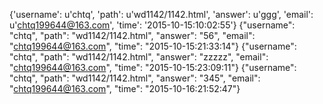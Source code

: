 {'username': u'chtq', 'path': u'wd1142/1142.html', 'answer': u'ggg', 'email': u'chtq199644@163.com', 'time': '2015-10-15:10:02:55'}
{"username": "chtq", "path": "wd1142/1142.html", "answer": "56", "email": "chtq199644@163.com", "time": "2015-10-15:21:33:14"}
{"username": "chtq", "path": "wd1142/1142.html", "answer": "zzzzz", "email": "chtq199644@163.com", "time": "2015-10-15:23:09:11"}
{"username": "chtq", "path": "wd1142/1142.html", "answer": "345", "email": "chtq199644@163.com", "time": "2015-10-16:21:52:47"}
